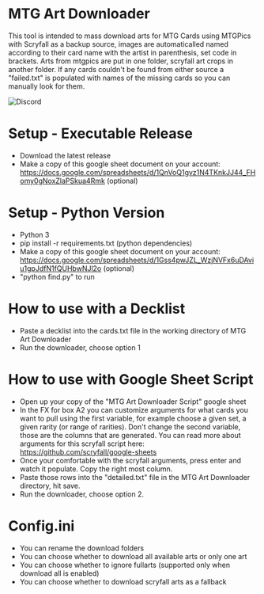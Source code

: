# MTG Art Downloader
This tool is intended to mass download arts for MTG Cards using MTGPics with Scryfall as a backup source, images are automaticalled named according to their card name with the artist in parenthesis, set code in brackets. Arts from mtgpics are put in one folder, scryfall art crops in another folder. If any cards couldn't be found from either source a "failed.txt" is populated with names of the missing cards so you can manually look for them.

<img alt="Discord" src="https://img.shields.io/discord/889831317066358815?label=discord&style=plastic">

# Setup - Executable Release
- Download the latest release
- Make a copy of this google sheet document on your account: https://docs.google.com/spreadsheets/d/1QnVoQ1gvz1N4TKnkJJ44_FHomy0gNoxZlaPSkua4Rmk (optional)

# Setup - Python Version
- Python 3
- pip install -r requirements.txt (python dependencies)
- Make a copy of this google sheet document on your account: https://docs.google.com/spreadsheets/d/1Gss4pwJZL_WzjNVFx6uDAviu1gpJdfN1fQUHbwNJl2o (optional)
- "python find.py" to run

# How to use with a Decklist
- Paste a decklist into the cards.txt file in the working directory of MTG Art Downloader
- Run the downloader, choose option 1

# How to use with Google Sheet Script
- Open up your copy of the "MTG Art Downloader Script" google sheet
- In the FX for box A2 you can customize arguments for what cards you want to pull using the first variable, for example choose a given set, a given rarity (or range of rarities). Don't change the second variable, those are the columns that are generated. You can read more about arguments for this scryfall script here: https://github.com/scryfall/google-sheets
- Once your comfortable with the scryfall arguments, press enter and watch it populate. Copy the right most column.
- Paste those rows into the "detailed.txt" file in the MTG Art Downloader directory, hit save.
- Run the downloader, choose option 2. 

# Config.ini
- You can rename the download folders
- You can choose whether to download all available arts or only one art
- You can choose whether to ignore fullarts (supported only when download all is enabled)
- You can choose whether to download scryfall arts as a fallback
